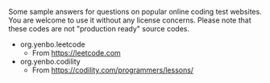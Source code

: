 Some sample answers for questions on popular online coding test websites. You are welcome to use it without any license concerns.
Please note that these codes are not "production ready" source codes.

  * org.yenbo.leetcode
    * From <https://leetcode.com>
  * org.yenbo.codility
    * From <https://codility.com/programmers/lessons/>